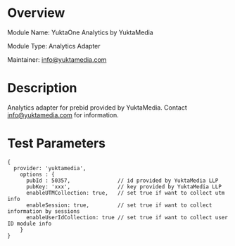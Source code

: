 # Overview
Module Name: YuktaOne Analytics by YuktaMedia

Module Type: Analytics Adapter

Maintainer: info@yuktamedia.com

# Description

Analytics adapter for prebid provided by YuktaMedia. Contact info@yuktamedia.com for information.

# Test Parameters

```
{
  provider: 'yuktamedia',
    options : {
      pubId : 50357,               // id provided by YuktaMedia LLP
      pubKey: 'xxx',               // key provided by YuktaMedia LLP
      enableUTMCollection: true,   // set true if want to collect utm info
      enableSession: true,         // set true if want to collect information by sessions
      enableUserIdCollection: true // set true if want to collect user ID module info
    }
}
```

